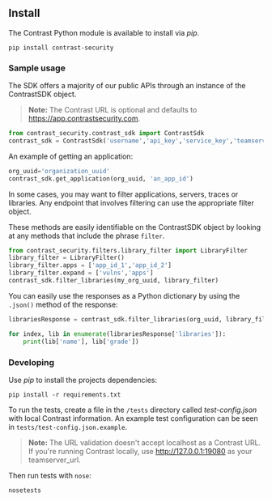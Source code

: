 <!--
title: "Python SDK"
description: "Install and use Python SDK"
tags: "tools access python sdk agent installation develop"
-->


## Install
The Contrast Python module is available to install via *pip*.
```commandline
pip install contrast-security
```

### Sample usage
The SDK offers a majority of our public APIs through an instance of the ContrastSDK object.

> **Note:** The Contrast URL is optional and defaults to https://app.contrastsecurity.com.

```python
from contrast_security.contrast_sdk import ContrastSdk
contrast_sdk = ContrastSdk('username','api_key','service_key','teamserver_url')
```

An example of getting an application:

```python
org_uuid='organization_uuid'
contrast_sdk.get_application(org_uuid, 'an_app_id')
```

In some cases, you may want to filter applications, servers, traces or libraries. Any endpoint that involves filtering can use the appropriate filter object.

These methods are easily identifiable on the ContrastSDK object by looking at any methods that include the phrase `filter`.

```python
from contrast_security.filters.library_filter import LibraryFilter
library_filter = LibraryFilter()
library_filter.apps = ['app_id_1','app_id_2']
library_filter.expand = ['vulns','apps']
contrast_sdk.filter_libraries(my_org_uuid, library_filter)
```

You can easily use the responses as a Python dictionary by using the `.json()` method of the response:

```python
librariesResponse = contrast_sdk.filter_libraries(org_uuid, library_filter).json()

for index, lib in enumerate(librariesResponse['libraries']):
    print(lib['name'], lib['grade'])
```

### Developing
Use *pip* to install the projects dependencies:

```commandline
pip install -r requirements.txt
```

To run the tests, create a file in the `/tests` directory called *test-config.json* with local Contrast information. An example test configuration can be seen in `tests/test-config.json.example`.

> **Note:** The URL validation doesn't accept localhost as a Contrast URL. If you're running Contrast locally, use http://127.0.0.1:19080 as your teamserver_url.

Then run tests with `nose`:

```commandline
nosetests
```
